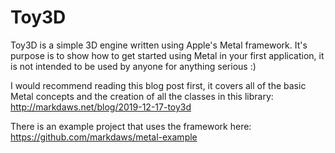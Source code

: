 # Toy3D

Toy3D is a simple 3D engine written using Apple's Metal framework. It's purpose is to show how to get started using Metal in your first application, it is not intended to be used by anyone for anything serious :)

I would recommend reading this blog post first, it covers all of the basic Metal concepts and the creation of all the classes in this library: http://markdaws.net/blog/2019-12-17-toy3d

There is an example project that uses the framework here: https://github.com/markdaws/metal-example
